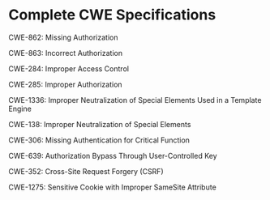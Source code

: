 

# Complete CWE Specifications

CWE-862: Missing Authorization

CWE-863: Incorrect Authorization

CWE-284: Improper Access Control

CWE-285: Improper Authorization

CWE-1336: Improper Neutralization of Special Elements Used in a Template Engine

CWE-138: Improper Neutralization of Special Elements

CWE-306: Missing Authentication for Critical Function

CWE-639: Authorization Bypass Through User-Controlled Key

CWE-352: Cross-Site Request Forgery (CSRF)

CWE-1275: Sensitive Cookie with Improper SameSite Attribute